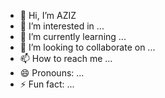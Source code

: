 - 👋 Hi, I’m AZIZ
- 👀 I’m interested in ...
- 🌱 I’m currently learning ...
- 💞️ I’m looking to collaborate on ...
- 📫 How to reach me ...
- 😄 Pronouns: ...
- ⚡ Fun fact: ...

<!---
11zlz/11zlz is a ✨ special ✨ repository because its `README.md` (this file) appears on your GitHub profile.
You can click the Preview link to take a look at your changes.
--->
